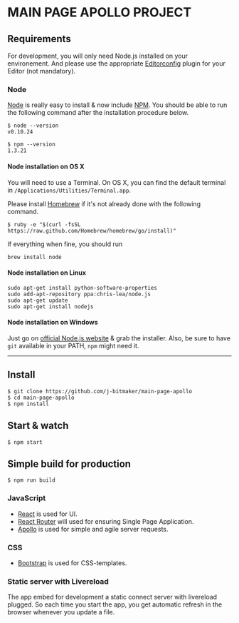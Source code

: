 # MAIN PAGE APOLLO PROJECT

## Requirements

For development, you will only need Node.js installed on your environement.
And please use the appropriate [Editorconfig](http://editorconfig.org/) plugin for your Editor (not mandatory).

### Node

[Node](http://nodejs.org/) is really easy to install & now include [NPM](https://npmjs.org/).
You should be able to run the following command after the installation procedure
below.

    $ node --version
    v0.10.24

    $ npm --version
    1.3.21

#### Node installation on OS X

You will need to use a Terminal. On OS X, you can find the default terminal in
`/Applications/Utilities/Terminal.app`.

Please install [Homebrew](http://brew.sh/) if it's not already done with the following command.

    $ ruby -e "$(curl -fsSL https://raw.github.com/Homebrew/homebrew/go/install)"

If everything when fine, you should run

    brew install node

#### Node installation on Linux

    sudo apt-get install python-software-properties
    sudo add-apt-repository ppa:chris-lea/node.js
    sudo apt-get update
    sudo apt-get install nodejs

#### Node installation on Windows

Just go on [official Node.js website](http://nodejs.org/) & grab the installer.
Also, be sure to have `git` available in your PATH, `npm` might need it.

---

## Install

    $ git clone https://github.com/j-bitmaker/main-page-apollo
    $ cd main-page-apollo
    $ npm install

## Start & watch

    $ npm start

## Simple build for production

    $ npm run build

### JavaScript

- [React](http://facebook.github.io/react) is used for UI.
- [React Router](https://reacttraining.com/react-router/web/guides/quick-start) will used for ensuring Single Page Application.
- [Apollo](https://www.apollographql.com/) is used for simple and agile server requests.

### CSS

- [Bootstrap](https://getbootstrap.com/) is used for CSS-templates.


### Static server with Livereload

The app embed for development a static connect server with livereload plugged.
So each time you start the app, you get automatic refresh in the browser whenever you update a file.